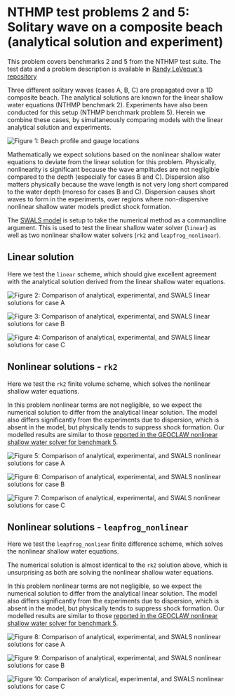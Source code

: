 # NTHMP test problems 2 and 5: Solitary wave on a composite beach (analytical solution and experiment)

This problem covers benchmarks 2 and 5 from the NTHMP test suite. The test data
and a problem description is available in 
[Randy LeVeque's repository](https://github.com/rjleveque/nthmp-benchmark-problems/tree/master/BP02-DmitryN-Solitary_wave_on_composite_beach_analytic)

Three different solitary waves (cases A, B, C) are propagated over a 1D
composite beach. The analytical solutions are known for the linear shallow water
equations (NTHMP benchmark 2). Experiments have also been conducted for this setup
(NTHMP benchmark problem 5). Herein we combine these cases, by simultaneously 
comparing models with the linear analytical solution and experiments.

![Figure 1: Beach profile and gauge locations](https://github.com/GeoscienceAustralia/ptha/blob/figures/propagation/SWALS/examples/nthmp/BP02_and_BP05/solution_geometry_caseA_linear.png)

Mathematically we expect solutions based on the nonlinear shallow water
equations to deviate from the linear solution for this problem. Physically, nonlinearity is
significant because the wave amplitudes are not negligible compared
to the depth (especially for cases B and C). Dispersion also matters physically
because the wave length is not very long short compared to the water depth
(moreso for cases B and C). Dispersion causes short waves to form in the
experiments, over regions where non-dispersive nonlinear shallow water models predict
shock formation.

The [SWALS model](BP2_testcases.f90) is setup to take the numerical method as a commandline
argument. This is used to test the linear shallow water solver (`linear`) as well as two
nonlinear shallow water solvers (`rk2` and `leapfrog_nonlinear`).

## Linear solution

Here we test the `linear` scheme, which should give excellent agreement with the analytical solution
derived from the linear shallow water equations.

![Figure 2: Comparison of analytical, experimental, and SWALS linear solutions for case A](https://github.com/GeoscienceAustralia/ptha/blob/figures/propagation/SWALS/examples/nthmp/BP02_and_BP05/solutionA_linear.png)

![Figure 3: Comparison of analytical, experimental, and SWALS linear solutions for case B](https://github.com/GeoscienceAustralia/ptha/blob/figures/propagation/SWALS/examples/nthmp/BP02_and_BP05/solutionB_linear.png)

![Figure 4: Comparison of analytical, experimental, and SWALS linear solutions for case C](https://github.com/GeoscienceAustralia/ptha/blob/figures/propagation/SWALS/examples/nthmp/BP02_and_BP05/solutionC_linear.png)

## Nonlinear solutions - `rk2`

Here we test the `rk2` finite volume scheme, which solves the nonlinear shallow water equations. 

In this problem nonlinear terms are not negligible, so we expect the numerical
solution to differ from the analytical linear solution.  The model also differs
significantly from the experiments due to dispersion, which is absent in the
model, but physically tends to suppress shock formation. Our modelled results are similar
to those [reported in the GEOCLAW nonlinear shallow water solver for benchmark 5](https://depts.washington.edu/clawpack/links/nthmp-benchmarks/geoclaw-results.pdf). 

![Figure 5: Comparison of analytical, experimental, and SWALS nonlinear solutions for case A](https://github.com/GeoscienceAustralia/ptha/blob/figures/propagation/SWALS/examples/nthmp/BP02_and_BP05/solutionA_rk2.png)

![Figure 6: Comparison of analytical, experimental, and SWALS nonlinear solutions for case B](https://github.com/GeoscienceAustralia/ptha/blob/figures/propagation/SWALS/examples/nthmp/BP02_and_BP05/solutionB_rk2.png)

![Figure 7: Comparison of analytical, experimental, and SWALS nonlinear solutions for case C](https://github.com/GeoscienceAustralia/ptha/blob/figures/propagation/SWALS/examples/nthmp/BP02_and_BP05/solutionC_rk2.png)


## Nonlinear solutions - `leapfrog_nonlinear`

Here we test the `leapfrog_nonliear` finite difference scheme, which solves the
nonlinear shallow water equations. 

The numerical solution is almost identical to the `rk2` solution above, which
is unsurprising as both are solving the nonlinear shallow water equations.

In this problem nonlinear terms are not negligible, so we expect the numerical
solution to differ from the analytical linear solution.  The model also differs
significantly from the experiments due to dispersion, which is absent in the
model, but physically tends to suppress shock formation. Our modelled results are similar
to those [reported in the GEOCLAW nonlinear shallow water solver for benchmark 5](https://depts.washington.edu/clawpack/links/nthmp-benchmarks/geoclaw-results.pdf). 

![Figure 8: Comparison of analytical, experimental, and SWALS nonlinear solutions for case A](https://github.com/GeoscienceAustralia/ptha/blob/figures/propagation/SWALS/examples/nthmp/BP02_and_BP05/solutionA_leapfrog_nonlinear.png)

![Figure 9: Comparison of analytical, experimental, and SWALS nonlinear solutions for case B](https://github.com/GeoscienceAustralia/ptha/blob/figures/propagation/SWALS/examples/nthmp/BP02_and_BP05/solutionB_leapfrog_nonlinear.png)

![Figure 10: Comparison of analytical, experimental, and SWALS nonlinear solutions for case C](https://github.com/GeoscienceAustralia/ptha/blob/figures/propagation/SWALS/examples/nthmp/BP02_and_BP05/solutionC_leapfrog_nonlinear.png)
